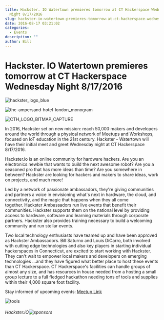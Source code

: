 ```yaml
---
title: Hackster. IO Watertown premieres tomorrow at CT Hackerspace Wednesday
  Night 8/17/2016
slug: hackster-io-watertown-premieres-tomorrow-at-ct-hackerspace-wednesday-night-8172016
date: 2016-08-17 03:21:02
categories:
  - Events
description: ""
author: Bill
---
```


# Hackster. IO Watertown premieres tomorrow at CT Hackerspace Wednesday Night 8/17/2016

![hackster_logo_blue](/uploads/2016/08/hackster_logo_blue.png)

![the-ampersand-hotel-london_monogram](/uploads/2016/08/the-ampersand-hotel-london_monogram.jpg)

![CTH_LOGO_BITMAP_CAPTURE](/uploads/2016/02/CTH_LOGO_BITMAP_CAPTURE.png)

In 2016, Hackster set on new mission: reach 50,000 makers and developers around the world through a physical network of Meetups and Workshops, focused on IoT education in the 21st century. Hackster - Watertown will have their initial meet and greet Wednesday night at CT Hackerspace 8/17/2016.

Hackster.io is an online community for hardware hackers. Are you an electronics newbie that wants to build the next awesome robot? Are you a seasoned pro that has more ideas than time? Are you somewhere in between? Hackster are looking for hackers and makers to share ideas, work on projects, and much more!

Led by a network of passionate ambassadors, they're giving communities and partners a voice in envisioning what's next in hardware, the cloud, and connectivity, and the magic that happens when they all come together. Hackster Ambassadors run live events that benefit their communities. Hackster supports them on the national level by providing access to hardware, software and learning materials through corporate partners. Hackster also provides training necessary to build a welcoming community and run stellar events.

Two local technology enthusiasts have teamed up and have been approved as Hackster Ambassadors. Bill Saturno and Louis DiCarro, both involved with cutting edge technologies and also key players in starting individual hackerspaces in Connecticut, are excited to start working with Hackster. They can't wait to empower local makers and developers on emerging technologies ...and they have figured what better place to host these events than CT Hackerspace. CT Hackerspace's facilities can handle groups of almost any size, and has resources in house needed from a hosting a small group lecture to a full fledged hackathon needing tons of tools and supplies within their 4,000 square foot facility.

Stay informed of upcoming events: [Meetup Link](https://www.meetup.com/Hackster-it-Hardware-Meetup-Watertown/)

![tools](/uploads/2016/08/tools.jpg)

###### Hackster.IO![sponsors](/uploads/2016/08/sponsors.png)
